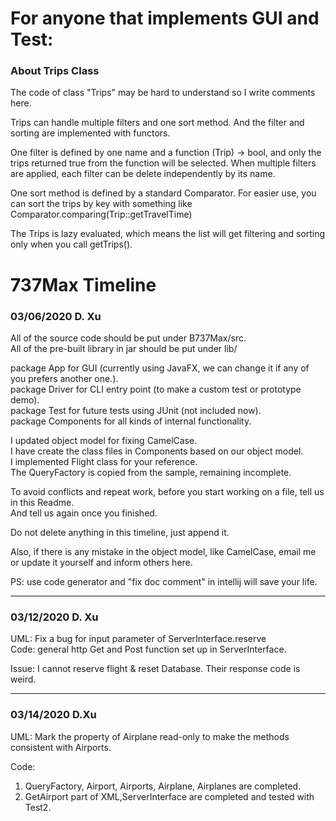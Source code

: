 # For anyone that implements GUI and Test: 

### About Trips Class

The code of class "Trips" may be hard to understand so I write comments here.

Trips can handle multiple filters and one sort method. And the filter and sorting are implemented with functors.

One filter is defined by one name and a function (Trip) -> bool, and only the trips returned true from the function will be selected. When multiple filters are applied, each filter can be delete independently by its name.

One sort method is defined by a standard Comparator<Trip>. For easier use, you can sort the trips by key with something like Comparator.comparing(Trip::getTravelTime)

The Trips is lazy evaluated, which means the list will get filtering and sorting only when you call getTrips().

# 737Max Timeline

### 03/06/2020 D. Xu
All of the source code should be put under B737Max/src.  
All of the pre-built library in jar should be put under lib/

package App for GUI (currently using JavaFX, we can change it if any of you prefers another one.).  
package Driver for CLI entry point (to make a custom test or prototype demo).  
package Test for future tests using JUnit (not included now).  
package Components for all kinds of internal functionality.

I updated object model for fixing CamelCase.  
I have create the class files in Components based on our object model.  
I implemented Flight class for your reference.  
The QueryFactory is copied from the sample, remaining incomplete.

To avoid conflicts and repeat work, before you start working on a file, tell us in this Readme.  
And tell us again once you finished. 

Do not delete anything in this timeline, just append it.

Also, if there is any mistake in the object model, like CamelCase, email me or update it yourself and inform others here.

PS: use code generator and "fix doc comment" in intellij will save your life.

---

### 03/12/2020 D. Xu
UML: Fix a bug for input parameter of ServerInterface.reserve  
Code: general http Get and Post function set up in ServerInterface.

Issue: I cannot reserve flight & reset Database. Their response code is weird. 

---

### 03/14/2020 D.Xu
UML: Mark the property of Airplane read-only to make the methods consistent with Airports.  

Code:
  1. QueryFactory, Airport, Airports, Airplane, Airplanes are completed.  
  2. GetAirport part of XML,ServerInterface are completed and tested with Test2.  
  
      
     

